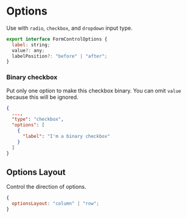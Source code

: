 # Options

Use with `radio`, `checkbox`, and `dropdown` input type.

```javascript
export interface FormControlOptions {
  label: string;
  value?: any;
  labelPosition?: "before" | "after";
}
```

### Binary checkbox

Put only one option to make this checkbox binary. You can omit `value` because this will be ignored.

```json
{
  ...,
  "type": "checkbox",
  "options": [
    {
      "label": "I'm a binary checkbox"
    }
  ]
}
```

## Options Layout

Control the direction of options.

```javascript
{
  optionsLayout: "column" | "row";
}
```
